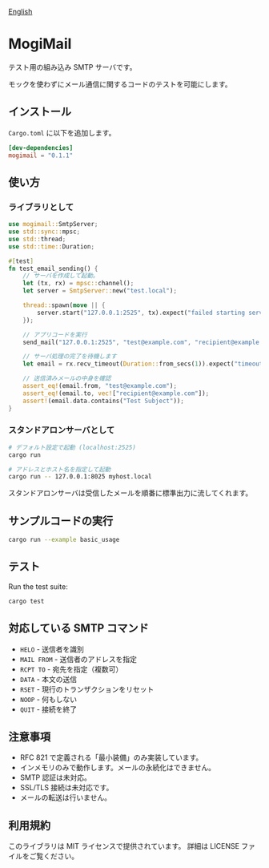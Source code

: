 [English](./README.en.md)

# MogiMail

テスト用の組み込み SMTP サーバです。

モックを使わずにメール通信に関するコードのテストを可能にします。

## インストール

`Cargo.toml` に以下を追加します。

```toml
[dev-dependencies]
mogimail = "0.1.1"
```

## 使い方

### ライブラリとして

```rust
use mogimail::SmtpServer;
use std::sync::mpsc;
use std::thread;
use std::time::Duration;

#[test]
fn test_email_sending() {
    // サーバを作成して起動。
    let (tx, rx) = mpsc::channel();
    let server = SmtpServer::new("test.local");

    thread::spawn(move || {
        server.start("127.0.0.1:2525", tx).expect("failed starting server");
    });

    // アプリコードを実行
    send_mail("127.0.0.1:2525", "test@example.com", "recipient@example.com", "Test Subject", "Test Body");

    // サーバ処理の完了を待機します
    let email = rx.recv_timeout(Duration::from_secs(1)).expect("timeout exceeded");

    // 送信済みメールの中身を確認
    assert_eq!(email.from, "test@example.com");
    assert_eq!(email.to, vec!["recipient@example.com"]);
    assert!(email.data.contains("Test Subject"));
}
```

### スタンドアロンサーバとして

```bash
# デフォルト設定で起動 (localhost:2525)
cargo run

# アドレスとホスト名を指定して起動
cargo run -- 127.0.0.1:8025 myhost.local
```

スタンドアロンサーバは受信したメールを順番に標準出力に流してくれます。

## サンプルコードの実行

```bash
cargo run --example basic_usage
```

## テスト

Run the test suite:

```bash
cargo test
```

## 対応している SMTP コマンド

- `HELO` - 送信者を識別
- `MAIL FROM` - 送信者のアドレスを指定
- `RCPT TO` - 宛先を指定（複数可）
- `DATA` - 本文の送信
- `RSET` - 現行のトランザクションをリセット
- `NOOP` - 何もしない
- `QUIT` - 接続を終了

## 注意事項

- RFC 821 で定義される「最小装備」のみ実装しています。
- インメモリのみで動作します。メールの永続化はできません。
- SMTP 認証は未対応。
- SSL/TLS 接続は未対応です。
- メールの転送は行いません。

## 利用規約

このライブラリは MIT ライセンスで提供されています。
詳細は LICENSE ファイルをご覧ください。

